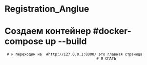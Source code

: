# Registration_Anglue

# Создаем контейнер       #docker-compose up --build
     
     # и переходим на  #http://127.0.0.1:8000/ это главная страница
                                              # Я СПАТЬ
